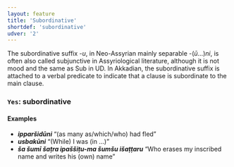 ```yaml
---
layout: feature
title: 'Subordinative'
shortdef: 'subordinative'
udver: '2'
---
```


The subordinative suffix -_u_, in Neo-Assyrian mainly separable -(_ū_…)_ni_, is often also called subjunctive in Assyriological literature, although it is not mood and the same as Sub in UD. In Akkadian, the subordinative suffix is attached to a verbal predicate to indicate that a clause is subordinate to the main clause.

### <a name="Yes">`Yes`</a>: subordinative

#### Examples
* _<b>ipparšidūni</b>_ “(as many as/which/who) had fled”
* _<b>usbakūni</b>_ “(While) I was (in …)”
* _<b>ša šumī šaṭra ipaššiṭu-ma šumšu išaṭṭaru</b>_ “Who erases my inscribed name and writes his (own) name”


<!-- Interlanguage links updated St lis 3 20:58:30 CET 2021 -->
